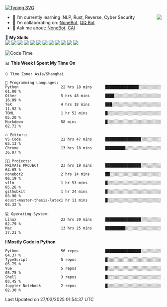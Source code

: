 [![Typing SVG](https://readme-typing-svg.herokuapp.com?size=25&duration=2500&color=8C43EA&vCenter=true&width=200&height=40&lines=Hi+there+%F0%9F%91%8B%F0%9F%8F%BB;I'm+yanyongyu)](https://git.io/typing-svg)

<a href="#">
  <img align="right" src="https://github-readme-stats.vercel.app/api?username=yanyongyu&count_private=true&show_icons=true&bg_color=15,f2f7fd,E0EAFC" />
</a>

- 🌱 I’m currently learning: NLP, Rust, Reverse, Cyber Security
- 👯 I’m collaborating on: [NoneBot](https://github.com/nonebot), [QQ Bot](https://github.com/Mrs4s/go-cqhttp)
- 💬 Ask me about: [NoneBot](https://github.com/nonebot), [CAI](https://github.com/cscs181/CAI)

🌟 **My Skills**  
![](https://img.shields.io/badge/-Python-3e74a2?style=flat-square&logo=Python&logoColor=fff)
![](https://img.shields.io/badge/-TypeScript-3178C6?style=flat-square&logo=TypeScript&logoColor=fff)
![](https://img.shields.io/badge/-Vue-4fc08d?style=flat-square&logo=Vue.js&logoColor=fff)
![](https://img.shields.io/badge/-React-2d98ce?style=flat-square&logo=React&logoColor=fff)
![](https://img.shields.io/badge/-FastAPI-009688?style=flat-square&logo=FastAPI&logoColor=fff)
![](https://img.shields.io/badge/-Linux-000000?style=flat-square&logo=Linux&logoColor=fff)
![](https://img.shields.io/badge/-Docker-2496ED?style=flat-square&logo=Docker&logoColor=fff)
![](https://img.shields.io/badge/-Kubernetes-326CE5?style=flat-square&logo=Kubernetes&logoColor=fff)
![](https://img.shields.io/badge/-GitHub%20Actions-2088FF?style=flat-square&logo=GitHubActions&logoColor=fff)
![](https://img.shields.io/badge/-PostgreSQL-4169E1?style=flat-square&logo=PostgreSQL&logoColor=fff)
![](https://img.shields.io/badge/-Redis-DC382D?style=flat-square&logo=Redis&logoColor=fff)
![](https://img.shields.io/badge/-MongoDB-47A248?style=flat-square&logo=MongoDB&logoColor=fff)

<!--START_SECTION:waka-->
![Code Time](http://img.shields.io/badge/Code%20Time-7%2C415%20hrs%203%20mins-blue)

📊 **This Week I Spent My Time On** 

```text
🕑︎ Time Zone: Asia/Shanghai

💬 Programming Languages: 
Python                   22 hrs 18 mins      ███████████████░░░░░░░░░░   61.80 % 
Other                    5 hrs 48 mins       ████░░░░░░░░░░░░░░░░░░░░░   16.09 % 
TeX                      4 hrs 18 mins       ███░░░░░░░░░░░░░░░░░░░░░░   11.92 % 
TOML                     1 hr 52 mins        █░░░░░░░░░░░░░░░░░░░░░░░░   05.20 % 
Markdown                 58 mins             █░░░░░░░░░░░░░░░░░░░░░░░░   02.72 % 

🔥 Editors: 
VS Code                  22 hrs 47 mins      ████████████████░░░░░░░░░   63.13 % 
Chrome                   13 hrs 18 mins      █████████░░░░░░░░░░░░░░░░   36.87 % 

🐱‍💻 Projects: 
PRIVATE PROJECT          23 hrs 19 mins      ████████████████░░░░░░░░░   64.65 % 
nonebot2                 2 hrs 14 mins       ██░░░░░░░░░░░░░░░░░░░░░░░   06.19 % 
vllm                     1 hr 53 mins        █░░░░░░░░░░░░░░░░░░░░░░░░   05.26 % 
githubkit                1 hr 24 mins        █░░░░░░░░░░░░░░░░░░░░░░░░   03.90 % 
ecust-master-thesis-latex1 hr 11 mins        █░░░░░░░░░░░░░░░░░░░░░░░░   03.32 % 

💻 Operating System: 
Linux                    22 hrs 39 mins      ████████████████░░░░░░░░░   62.79 % 
Mac                      13 hrs 25 mins      █████████░░░░░░░░░░░░░░░░   37.21 % 
```

**I Mostly Code in Python** 

```text
Python                   56 repos            ████████████████░░░░░░░░░   64.37 % 
TypeScript               5 repos             █░░░░░░░░░░░░░░░░░░░░░░░░   05.75 % 
Vue                      5 repos             █░░░░░░░░░░░░░░░░░░░░░░░░   05.75 % 
Shell                    3 repos             █░░░░░░░░░░░░░░░░░░░░░░░░   03.45 % 
Jupyter Notebook         2 repos             █░░░░░░░░░░░░░░░░░░░░░░░░   02.30 % 
```




 Last Updated on 27/03/2025 01:54:37 UTC
<!--END_SECTION:waka-->

